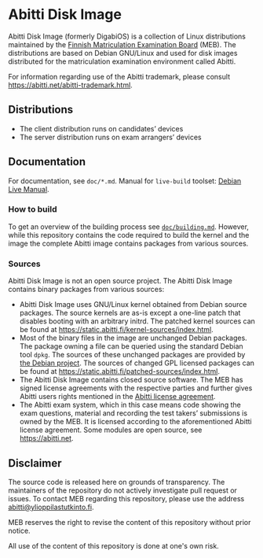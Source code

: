 Abitti Disk Image
================================
Abitti Disk Image (formerly DigabiOS) is a collection of Linux distributions maintained by the [Finnish Matriculation Examination Board](http://www.ylioppilastutkinto.fi/) (MEB). The distributions are based on Debian GNU/Linux and used for disk images distributed for the matriculation examination environment called Abitti.

For information regarding use of the Abitti trademark, please consult https://abitti.net/abitti-trademark.html.


## Distributions

 * The client distribution runs on candidates’ devices
 * The server distribution runs on exam arrangers’ devices


## Documentation
For documentation, see `doc/*.md`. Manual for `live-build` toolset: 
[Debian Live Manual](https://live-team.pages.debian.net/live-manual/).


### How to build
To get an overview of the building process see [`doc/building.md`](doc/building.md). However, while this repository contains the code required to build the kernel and the image the complete Abitti image contains packages from various sources.


### Sources
Abitti Disk Image is not an open source project. The Abitti Disk Image contains binary packages from various sources:

* Abitti Disk Image uses GNU/Linux kernel obtained from Debian source packages. The source kernels are as-is except a one-line patch that disables booting with an arbitrary initrd. The patched kernel sources can be found at https://static.abitti.fi/kernel-sources/index.html.
* Most of the binary files in the image are unchanged Debian packages. The package owning a file can be queried using the standard Debian tool `dpkg`. The sources of these unchanged packages are provided by [the Debian project](https://www.debian.org/distrib/packages). The sources of changed GPL licensed packages can be found at https://static.abitti.fi/patched-sources/index.html.
* The Abitti Disk Image contains closed source software. The MEB has signed license agreements with the respective parties and further gives Abitti users rights mentioned in the [Abitti license agreement](https://www.abitti.fi/kayttoehdot/).
* The Abitti exam system, which in this case means code showing the exam questions, material and recording the test takers’ submissions is owned by the MEB. It is licensed according to the aforementioned Abitti license agreement. Some modules are open source, see https://abitti.net.

## Disclaimer
The source code is released here on grounds of transparency. The maintainers of the repository do not actively investigate pull request or issues. To contact MEB regarding this repository, please use the address abitti@ylioppilastutkinto.fi.

MEB reserves the right to revise the content of this repository without prior notice.

All use of the content of this repository is done at one's own risk.

